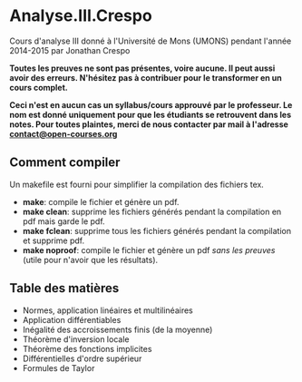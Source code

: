 # Analyse.III.Crespo

Cours d'analyse III donné à l'Université de Mons (UMONS) pendant l'année 2014-2015 par Jonathan Crespo

**Toutes les preuves ne sont pas présentes, voire aucune. Il peut aussi avoir
des erreurs. N'hésitez pas à contribuer pour le transformer en un cours
complet.**

**Ceci n'est en aucun cas un syllabus/cours approuvé par le professeur. Le nom est donné
uniquement pour que les étudiants se retrouvent dans les notes. Pour toutes
plaintes, merci de nous contacter par mail à l'adresse contact@open-courses.org**

## Comment compiler

Un makefile est fourni pour simplifier la compilation des fichiers tex.

* **make**: compile le fichier et génère un pdf.
* **make clean**: supprime les fichiers générés pendant la compilation en pdf
  mais garde le pdf.
* **make fclean**: supprime tous les fichiers générés pendant la compilation et
  supprime pdf.
* **make noproof**: compile le fichier et génère un pdf *sans les preuves*
  (utile pour n'avoir que les résultats).

## Table des matières

* Normes, application linéaires et multilinéaires
* Application différentiables
* Inégalité des accroissements finis (de la moyenne)
* Théorème d'inversion locale
* Théorème des fonctions implicites
* Différentielles d'ordre supérieur
* Formules de Taylor
